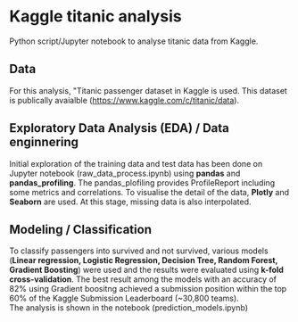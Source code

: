 # Kaggle titanic analysis
Python script/Jupyter notebook to analyse titanic data from Kaggle.

## Data
For this analysis, "Titanic passenger dataset in Kaggle is used. This dataset is publically avaialble (https://www.kaggle.com/c/titanic/data).

## Exploratory Data Analysis (EDA) / Data enginnering
Initial exploration of the training data and test data has been done on Jupyter notebook (raw_data_process.ipynb) using **pandas** and **pandas_profiling**. The pandas_plofiling provides ProfileReport including some metrics and correlations. To visualise the detail of the data, **Plotly** and **Seaborn** are used. At this stage, missing data is also interpolated.
  
## Modeling / Classification
To classify passengers into survived and not survived, various models (**Linear regression, Logistic Regression, Decision Tree, Random Forest, Gradient Boosting**) were used and the results were evaluated using **k-fold cross-validation**. The best result among the models with an accuracy of 82% using Gradient boositng  achieved a submission position within the top 60% of the Kaggle Submission Leaderboard (~30,800 teams).  
The analysis is shown in the notebook (prediction_models.ipynb)
